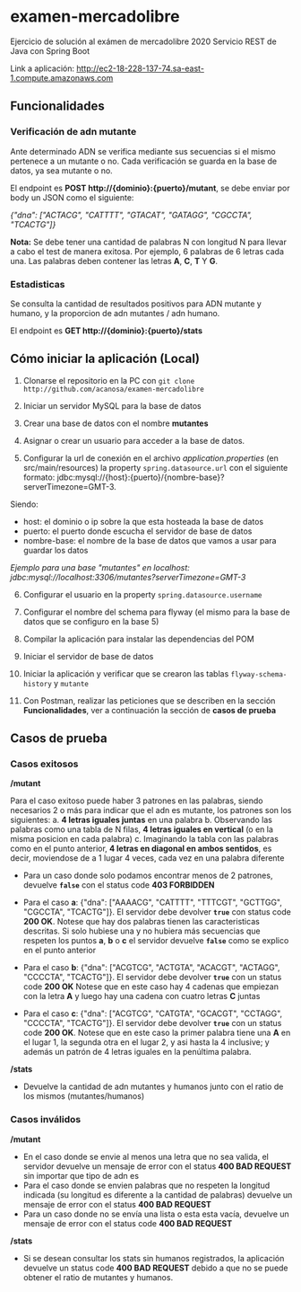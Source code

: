 # examen-mercadolibre
Ejercicio de solución al exámen de mercadolibre 2020
Servicio REST de Java con Spring Boot

Link a aplicación: http://ec2-18-228-137-74.sa-east-1.compute.amazonaws.com

## Funcionalidades

### Verificación de adn mutante 
Ante determinado ADN se verifica mediante sus secuencias si el mismo pertenece a un mutante o no. Cada verificación se guarda en la base de datos, ya sea mutante o no.

El endpoint es **POST http://{dominio}:{puerto}/mutant**, se debe enviar por body un JSON como el siguiente:

*{"dna": ["ACTACG", "CATTTT", "GTACAT", "GATAGG", "CGCCTA", "TCACTG"]}*

**Nota:** Se debe tener una cantidad de palabras N con longitud N para llevar a cabo el test de manera exitosa. Por ejemplo, 6 palabras de 6 letras cada una. Las palabras deben contener las letras **A**, **C**, **T** Y **G**.

### Estadisticas 
Se consulta la cantidad de resultados positivos para ADN mutante y humano, y la proporcion de adn mutantes / adn humano.

El endpoint es **GET http://{dominio}:{puerto}/stats**

## Cómo iniciar la aplicación (Local)

1. Clonarse el repositorio en la PC con `git clone http://github.com/acanosa/examen-mercadolibre`

2. Iniciar un servidor MySQL para la base de datos

3. Crear una base de datos con el nombre **mutantes** 

4. Asignar o crear un usuario para acceder a la base de datos.

5. Configurar la url de conexión en el archivo *application.properties* (en src/main/resources) la property `spring.datasource.url` con el siguiente formato: jdbc:mysql://{host}:{puerto}/{nombre-base}?serverTimezone=GMT-3.

Siendo:
 - host: el dominio o ip sobre la que esta hosteada la base de datos
 - puerto: el puerto donde escucha el servidor de base de datos
 - nombre-base: el nombre de la base de datos que vamos a usar para guardar los datos

*Ejemplo para una base "mutantes" en localhost: jdbc:mysql://localhost:3306/mutantes?serverTimezone=GMT-3*

6. Configurar el usuario en la property `spring.datasource.username`

7. Configurar el nombre del schema para flyway (el mismo para la base de datos que se configuro en la base 5)

8. Compilar la aplicación para instalar las dependencias del POM

9. Iniciar el servidor de base de datos

10. Iniciar la aplicación y verificar que se crearon las tablas `flyway-schema-history` y `mutante`

11. Con Postman, realizar las peticiones que se describen en la sección **Funcionalidades**, ver a continuación la sección de **casos de prueba**

## Casos de prueba

### Casos exitosos

**/mutant**

Para el caso exitoso puede haber 3 patrones en las palabras, siendo necesarios 2 o más para indicar que el adn es mutante, los patrones son los siguientes: 
a. **4 letras iguales juntas** en una palabra 
b. Observando las palabras como una tabla de N filas, **4 letras iguales en vertical** (o en la misma posicion en cada palabra) 
c. Imaginando la tabla con las palabras como en el punto anterior, **4 letras en diagonal en ambos sentidos**, es decir, moviendose de a 1 lugar 4 veces, cada vez en una palabra diferente

- Para un caso donde solo podamos encontrar menos de 2 patrones, devuelve **`false`** con el status code **403 FORBIDDEN**

- Para el caso **a**: {"dna": ["AAAACG", "CATTTT", "TTTCGT", "GCTTGG", "CGCCTA", "TCACTG"]}. El servidor debe devolver **`true`** con status code **200 OK**.
Notese que hay dos palabras tienen las caracteristicas descritas. Si solo hubiese una y no hubiera más secuencias que respeten los puntos **a**, **b** o **c** el servidor devuelve **`false`** como se explico en el punto anterior

- Para el caso **b**: {"dna": ["ACGTCG", "ACTGTA", "ACACGT", "ACTAGG", "CCCCTA", "TCACTG"]}. El servidor debe devolver **`true`** con un status code **200 OK**
Notese que en este caso hay 4 cadenas que empiezan con la letra **A** y luego hay una cadena con cuatro letras **C** juntas

- Para el caso **c**: {"dna": ["ACGTCG", "CATGTA", "GCACGT", "CCTAGG", "CCCCTA", "TCACTG"]}. El servidor debe devolver **`true`** con un status code **200 OK**.
Notese que en este caso la primer palabra tiene una **A** en el lugar 1, la segunda otra en el lugar 2, y asi hasta la 4 inclusive; y además un patrón de 4 letras iguales en la penúltima palabra.

**/stats**

- Devuelve la cantidad de adn mutantes y humanos junto con el ratio de los mismos (mutantes/humanos)

### Casos inválidos
**/mutant**

- En el caso donde se envie al menos una letra que no sea valida, el servidor devuelve un mensaje de error con el status **400 BAD REQUEST** sin importar que tipo de adn es
- Para el caso donde se envien palabras que no respeten la longitud indicada (su longitud es diferente a la cantidad de palabras) devuelve un mensaje de error con el status **400 BAD REQUEST**
- Para un caso donde no se envía una lista o esta esta vacía, devuelve un mensaje de error con el status code **400 BAD REQUEST**

**/stats**

- Si se desean consultar los stats sin humanos registrados, la aplicación devuelve un status code **400 BAD REQUEST** debido a que no se puede obtener el ratio de mutantes y humanos.
